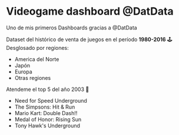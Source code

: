 # Videogame dashboard @DatData
Uno de mis primeros Dashboards gracias a @DatData

Dataset del histórico de venta de juegos en el período **1980-2016** 🕹️
Desglosado por regiones:
- America del Norte
- Japón
- Europa
- Otras regiones

Atendeme el top 5 del año 2003 🥲
- Need for Speed Underground
- The Simpsons: Hit & Run
- Mario Kart: Double Dash!!
- Medal of Honor: Rising Sun
- Tony Hawk's Underground
